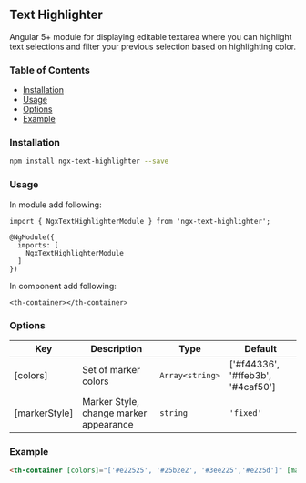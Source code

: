 ## Text Highlighter

Angular 5+ module for displaying editable textarea where you can highlight text selections and filter your previous selection based on highlighting color.

### Table of Contents

* [Installation](#installation)
* [Usage](#usage)
* [Options](#options)
* [Example](#example)

### Installation

```bash
npm install ngx-text-highlighter --save
```

### Usage

In module add following:
```
import { NgxTextHighlighterModule } from 'ngx-text-highlighter';

@NgModule({
  imports: [
    NgxTextHighlighterModule
  ]
})
```

In component add following:
```
<th-container></th-container>
```

### Options

| Key | Description | Type | Default |
| ----- | ----- | ----- | ----- |
| [colors] | Set of marker colors | ```Array<string>``` | ['#f44336', '#ffeb3b', '#4caf50'] |
| [markerStyle] | Marker Style, change marker appearance | ```string``` | ```'fixed'```

### Example

```html
<th-container [colors]="['#e22525', '#25b2e2', '#3ee225','#e225d']" [markerStyle]="'float'"></th-container>
```
